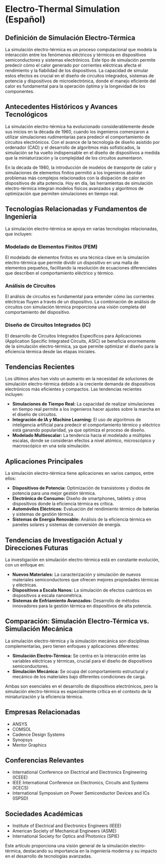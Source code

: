 # Electro-Thermal Simulation (Español)

## Definición de Simulación Electro-Térmica

La simulación electro-térmica es un proceso computacional que modela la interacción entre los fenómenos eléctricos y térmicos en dispositivos semiconductores y sistemas electrónicos. Este tipo de simulación permite predecir cómo el calor generado por corrientes eléctricas afecta el rendimiento y la fiabilidad de los dispositivos. La capacidad de simular estos efectos es crucial en el diseño de circuitos integrados, sistemas de potencia y dispositivos de microelectrónica, donde el manejo eficiente del calor es fundamental para la operación óptima y la longevidad de los componentes.

## Antecedentes Históricos y Avances Tecnológicos

La simulación electro-térmica ha evolucionado considerablemente desde sus inicios en la década de 1960, cuando los ingenieros comenzaron a utilizar simulaciones rudimentarias para predecir el comportamiento de circuitos electrónicos. Con el avance de la tecnología de diseño asistido por ordenador (CAD) y el desarrollo de algoritmos más sofisticados, la simulación se ha vuelto indispensable en el diseño de dispositivos a medida que la miniaturización y la complejidad de los circuitos aumentaron.

En la década de 1980, la introducción de modelos de transporte de calor y simulaciones de elementos finitos permitió a los ingenieros abordar problemas más complejos relacionados con la disipación de calor en dispositivos de alta potencia. Hoy en día, las herramientas de simulación electro-térmica integran modelos físicos avanzados y algoritmos de optimización que permiten simulaciones en tiempo real.

## Tecnologías Relacionadas y Fundamentos de Ingeniería

La simulación electro-térmica se apoya en varias tecnologías relacionadas, que incluyen:

### Modelado de Elementos Finitos (FEM)

El modelado de elementos finitos es una técnica clave en la simulación electro-térmica que permite dividir un dispositivo en una malla de elementos pequeños, facilitando la resolución de ecuaciones diferenciales que describen el comportamiento eléctrico y térmico.

### Análisis de Circuitos

El análisis de circuitos es fundamental para entender cómo las corrientes eléctricas fluyen a través de un dispositivo. La combinación de análisis de circuitos con simulación térmica proporciona una visión completa del comportamiento del dispositivo.

### Diseño de Circuitos Integrados (IC)

El desarrollo de Circuitos Integrados Específicos para Aplicaciones (Application Specific Integrated Circuits, ASIC) se beneficia enormemente de la simulación electro-térmica, ya que permite optimizar el diseño para la eficiencia térmica desde las etapas iniciales.

## Tendencias Recientes

Los últimos años han visto un aumento en la necesidad de soluciones de simulación electro-térmica debido a la creciente demanda de dispositivos electrónicos más eficientes y compactos. Las tendencias recientes incluyen:

- **Simulaciones de Tiempo Real:** La capacidad de realizar simulaciones en tiempo real permite a los ingenieros hacer ajustes sobre la marcha en el diseño de circuitos.
- **Integración de IA y Machine Learning:** El uso de algoritmos de inteligencia artificial para predecir el comportamiento térmico y eléctrico está ganando popularidad, ya que optimiza el proceso de diseño.
- **Modelado Multiescalar:** La tendencia hacia el modelado a múltiples escalas, donde se consideran efectos a nivel atómico, microscópico y macroscópico en una sola simulación.

## Aplicaciones Principales

La simulación electro-térmica tiene aplicaciones en varios campos, entre ellos:

- **Dispositivos de Potencia:** Optimización de transistores y diodos de potencia para una mejor gestión térmica.
- **Electrónica de Consumo:** Diseño de smartphones, tablets y otros dispositivos donde la eficiencia térmica es crítica.
- **Automóviles Eléctricos:** Evaluación del rendimiento térmico de baterías y sistemas de gestión térmica.
- **Sistemas de Energía Renovable:** Análisis de la eficiencia térmica en paneles solares y sistemas de conversión de energía.

## Tendencias de Investigación Actual y Direcciones Futuras

La investigación en simulación electro-térmica está en constante evolución, con un enfoque en:

- **Nuevos Materiales:** La caracterización y simulación de nuevos materiales semiconductores que ofrecen mejores propiedades térmicas y eléctricas.
- **Dispositivos a Escala Nanos:** La simulación de efectos cuánticos en dispositivos a escala nanométrica.
- **Sistemas de Enfriamiento Avanzados:** Desarrollo de métodos innovadores para la gestión térmica en dispositivos de alta potencia.

## Comparación: Simulación Electro-Térmica vs. Simulación Mecánica

La simulación electro-térmica y la simulación mecánica son disciplinas complementarias, pero tienen enfoques y aplicaciones diferentes:

- **Simulación Electro-Térmica:** Se centra en la interacción entre las variables eléctricas y térmicas, crucial para el diseño de dispositivos semiconductores.
- **Simulación Mecánica:** Se ocupa del comportamiento estructural y mecánico de los materiales bajo diferentes condiciones de carga.

Ambas son esenciales en el desarrollo de dispositivos electrónicos, pero la simulación electro-térmica es especialmente crítica en el contexto de la miniaturización y la eficiencia térmica.

## Empresas Relacionadas

- ANSYS
- COMSOL
- Cadence Design Systems
- Synopsys
- Mentor Graphics

## Conferencias Relevantes

- International Conference on Electrical and Electronics Engineering (ICEEE)
- IEEE International Conference on Electronics, Circuits and Systems (ICECS)
- International Symposium on Power Semiconductor Devices and ICs (ISPSD)

## Sociedades Académicas

- Institute of Electrical and Electronics Engineers (IEEE)
- American Society of Mechanical Engineers (ASME)
- International Society for Optics and Photonics (SPIE)

Este artículo proporciona una visión general de la simulación electro-térmica, destacando su importancia en la ingeniería moderna y su impacto en el desarrollo de tecnologías avanzadas.